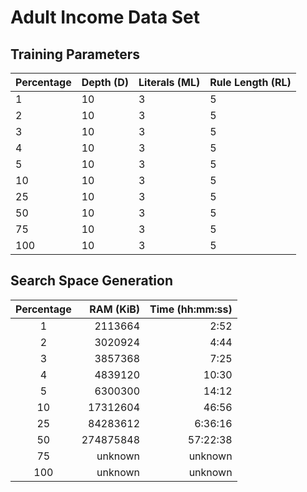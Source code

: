 # Adult Income Data Set

## Training Parameters

| Percentage | Depth (D) | Literals (ML) | Rule Length (RL) |
| ---------- | --------- | ------------- | ---------------- |
| 1 | 10 | 3 | 5 |
| 2 | 10 | 3 | 5 |
| 3 | 10 | 3 | 5 |
| 4 | 10 | 3 | 5 |
| 5 | 10 | 3 | 5 |
| 10 | 10 | 3 | 5 |
| 25 | 10 | 3 | 5 |
| 50 | 10 | 3 | 5 |
| 75 | 10 | 3 | 5 |
| 100 | 10 | 3 | 5 |

## Search Space Generation

| Percentage | RAM (KiB) | Time (hh:mm:ss) |
| :--------: | --------: | --------------: |
| 1 | 2113664 | 2:52 |
| 2 | 3020924 | 4:44 |
| 3 | 3857368 | 7:25 |
| 4 | 4839120 | 10:30 |
| 5 | 6300300 | 14:12 |
| 10 | 17312604 | 46:56 |
| 25 | 84283612 | 6:36:16 |
| 50| 274875848 | 57:22:38 |
| 75 | unknown | unknown |
| 100 | unknown | unknown |
